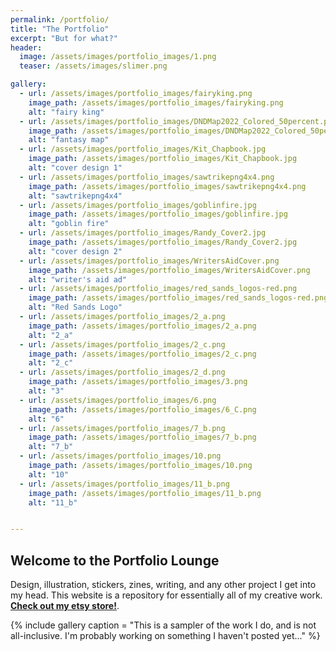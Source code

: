 ```yaml
---
permalink: /portfolio/
title: "The Portfolio"
excerpt: "But for what?"
header:
  image: /assets/images/portfolio_images/1.png
  teaser: /assets/images/slimer.png

gallery:
  - url: /assets/images/portfolio_images/fairyking.png
    image_path: /assets/images/portfolio_images/fairyking.png
    alt: "fairy king"
  - url: /assets/images/portfolio_images/DNDMap2022_Colored_50percent.png
    image_path: /assets/images/portfolio_images/DNDMap2022_Colored_50percent.png
    alt: "fantasy map"
  - url: /assets/images/portfolio_images/Kit_Chapbook.jpg
    image_path: /assets/images/portfolio_images/Kit_Chapbook.jpg
    alt: "cover design 1"
  - url: /assets/images/portfolio_images/sawtrikepng4x4.png
    image_path: /assets/images/portfolio_images/sawtrikepng4x4.png
    alt: "sawtrikepng4x4"
  - url: /assets/images/portfolio_images/goblinfire.jpg
    image_path: /assets/images/portfolio_images/goblinfire.jpg
    alt: "goblin fire"
  - url: /assets/images/portfolio_images/Randy_Cover2.jpg
    image_path: /assets/images/portfolio_images/Randy_Cover2.jpg
    alt: "cover design 2"
  - url: /assets/images/portfolio_images/WritersAidCover.png
    image_path: /assets/images/portfolio_images/WritersAidCover.png
    alt: "writer's aid ad"
  - url: /assets/images/portfolio_images/red_sands_logos-red.png
    image_path: /assets/images/portfolio_images/red_sands_logos-red.png
    alt: "Red Sands Logo"
  - url: /assets/images/portfolio_images/2_a.png
    image_path: /assets/images/portfolio_images/2_a.png
    alt: "2_a"
  - url: /assets/images/portfolio_images/2_c.png
    image_path: /assets/images/portfolio_images/2_c.png
    alt: "2_c"
  - url: /assets/images/portfolio_images/2_d.png
    image_path: /assets/images/portfolio_images/3.png
    alt: "3"
  - url: /assets/images/portfolio_images/6.png
    image_path: /assets/images/portfolio_images/6_C.png
    alt: "6"
  - url: /assets/images/portfolio_images/7_b.png
    image_path: /assets/images/portfolio_images/7_b.png
    alt: "7_b"
  - url: /assets/images/portfolio_images/10.png
    image_path: /assets/images/portfolio_images/10.png
    alt: "10"
  - url: /assets/images/portfolio_images/11_b.png
    image_path: /assets/images/portfolio_images/11_b.png
    alt: "11_b"


---
```

## Welcome to the Portfolio Lounge
Design, illustration, stickers, zines, writing, and any other project I get into my head. This website is a repository for essentially all of my creative work. **[Check out my etsy store!](https://www.etsy.com/shop/headlessmanhorse)**. 

{% include gallery caption = "This is a sampler of the work I do, and is not all-inclusive. I'm probably working on something I haven't posted yet..." %}

